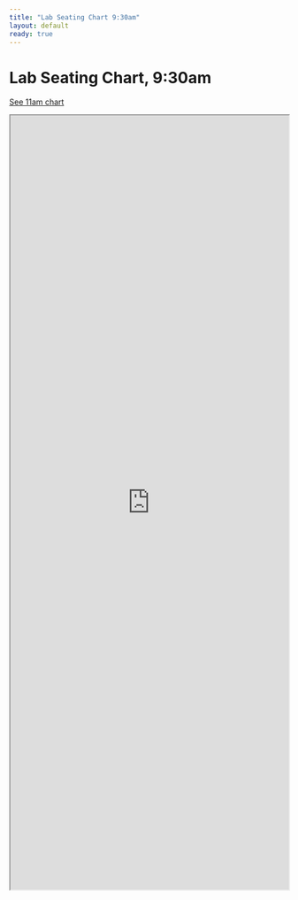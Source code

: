 ```yaml
---
title: "Lab Seating Chart 9:30am"
layout: default
ready: true
---
```


# Lab Seating Chart, 9:30am

<style>
iframe { width: 100%; height: 1400px; overflow: scroll; }  
</style>


[See 11am chart](https://ucsb-cs56-m18.github.io/info/lab_seating_chart_11am/)


<iframe src="https://docs.google.com/spreadsheets/d/e/2PACX-1vSX8CUMXZFFAEwR_WEua8laLVwv87z4J3FyjnAkbMfYzRn1zFOlH1Ry0MpXPoTMqa_5RshyrtXDMkpP/pubhtml?gid=1426474054&amp;single=true&amp;widget=true&amp;headers=false"></iframe>


<div style="display:none;">
https://ucsb-cs56-m18.github.io/info/lab_seating_chart_9.30am/
</div>
